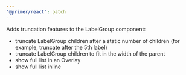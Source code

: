 ```yaml
---
"@primer/react": patch
---
```


Adds truncation features to the LabelGroup component:
- truncate LabelGroup children after a static number of children (for example, truncate after the 5th label)
- truncate LabelGroup children to fit in the width of the parent
- show full list in an Overlay
- show full list inline

<!-- Components changed: LabelGroup -->
